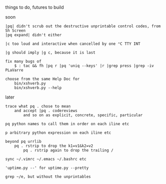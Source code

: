 things to do, futures to build

soon

    |pq| didn't scrub out the destructive unprintable control codes, from Sh Screen
    |pq expand| didn't either

    |c too loud and interactive when cancelled by one ⌃C TTY INT

    |g should imply |g c, because it is last

    fix many bugs of
        $ : tac && fh |pq r |pq 'uniq --keys' |r |grep press |grep -iv PLaVarre

    choose from the same Help Doc for
        bin/xshverb.py
        bin/xshverb.py --help

later

    trace what pq . chose to mean
        and accept |pq . codereviews
            and so on as explicit, concrete, specific, particular

    pq python names to call them in order on each iline etc

    p arbitrary python expression on each iline etc

    beyond pq urrlib
        pq . rstrip to drop the k1=v1&k2=v2
            pq . rstrip again to drop the trailing /

    sync ~/.vimrc ~/.emacs ~/.bashrc etc

    'uptime.py --' for uptime.py --pretty

    grep ~/e, but without the unprintables

